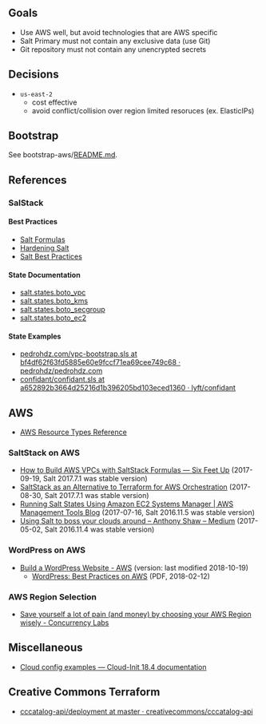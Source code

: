 ## Goals

- Use AWS well, but avoid technologies that are AWS specific
- Salt Primary must not contain any exclusive data (use Git)
- Git repository must not contain any unencrypted secrets


## Decisions

- `us-east-2`
  - cost effective
  - avoid conflict/collision over region limited resoruces (ex. ElasticIPs)


## Bootstrap

See bootstrap-aws/[README.md](bootstrap-aws/README.md).


## References


### SalStack


####  Best Practices

- [Salt Formulas](https://docs.saltstack.com/en/latest/topics/development/conventions/formulas.html)
- [Hardening Salt](https://docs.saltstack.com/en/latest/topics/hardening.html)
- [Salt Best Practices](https://docs.saltstack.com/en/latest/topics/best_practices.html)


#### State Documentation

- [salt.states.boto_vpc](https://docs.saltstack.com/en/latest/ref/states/all/salt.states.boto_vpc.html)
- [salt.states.boto_kms](https://docs.saltstack.com/en/latest/ref/states/all/salt.states.boto_kms.html)
- [salt.states.boto_secgroup](https://docs.saltstack.com/en/latest/ref/states/all/salt.states.boto_secgroup.html)
- [salt.states.boto_ec2](https://docs.saltstack.com/en/latest/ref/states/all/salt.states.boto_ec2.html)


#### State Examples

- [pedrohdz.com/vpc-bootstrap.sls at bf4df62f63fd5885e60e9fccf71ea69cee749c68 · pedrohdz/pedrohdz.com](https://github.com/pedrohdz/pedrohdz.com/blob/bf4df62f63fd5885e60e9fccf71ea69cee749c68/content/posts/DevOps/2016-10-14_managing-aws-vpc-saltstack/vpc-bootstrap.sls)
- [confidant/confidant.sls at a652892b3664d25216d1b396205bd103eced1360 · lyft/confidant](https://github.com/lyft/confidant/blob/a652892b3664d25216d1b396205bd103eced1360/salt/orchestration/confidant.sls)


## AWS

- [AWS Resource Types Reference](http://docs.aws.amazon.com/AWSCloudFormation/latest/UserGuide/aws-template-resource-type-ref.html)


### SaltStack on AWS

- [How to Build AWS VPCs with SaltStack Formulas — Six Feet Up](https://sixfeetup.com/blog/build-aws-vpc-with-saltstack) (2017-09-19, Salt 2017.7.1 was stable version)
- [SaltStack as an Alternative to Terraform for AWS Orchestration](https://eng.lyft.com/saltstack-as-an-alternative-to-terraform-for-aws-orchestration-cd2ceb06bf8c) (2017-08-30, Salt 2017.7.1 was stable version)
- [Running Salt States Using Amazon EC2 Systems Manager | AWS Management Tools Blog](https://aws.amazon.com/blogs/mt/running-salt-states-using-amazon-ec2-systems-manager/) (2017-07-16, Salt 2016.11.5 was stable version)
- [Using Salt to boss your clouds around – Anthony Shaw – Medium](https://medium.com/@anthonypjshaw/using-salt-to-boss-your-clouds-around-de2edb2f793d) (2017-05-02, Salt 2016.11.4 was stable version)


### WordPress on AWS

- [Build a WordPress Website - AWS](https://aws.amazon.com/getting-started/projects/build-wordpress-website/) (version: last modified 2018-10-19)
  - [WordPress: Best Practices on AWS](https://d0.awsstatic.com/whitepapers/wordpress-best-practices-on-aws.pdf) (PDF, 2018-02-12)


### AWS Region Selection

- [Save yourself a lot of pain (and money) by choosing your AWS Region wisely - Concurrency Labs](https://www.concurrencylabs.com/blog/choose-your-aws-region-wisely/)


## Miscellaneous

- [Cloud config examples — Cloud-Init 18.4 documentation](https://cloudinit.readthedocs.io/en/latest/topics/examples.html)


## Creative Commons Terraform

- [cccatalog-api/deployment at master · creativecommons/cccatalog-api](https://github.com/creativecommons/cccatalog-api/tree/master/deployment)
